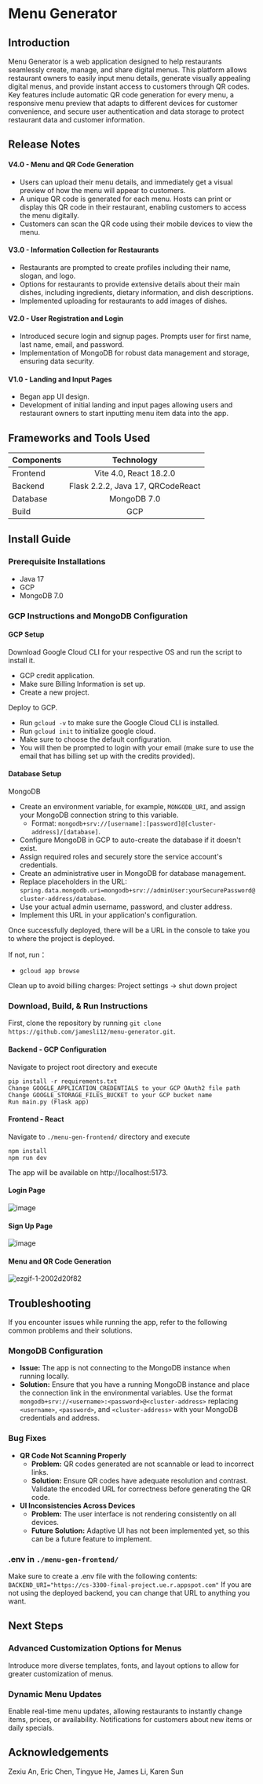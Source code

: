 # Menu Generator

## Introduction
Menu Generator is a web application designed to help restaurants seamlessly create, manage, and share digital menus. This platform allows restaurant owners to easily input menu details, generate visually appealing digital menus, and provide instant access to customers through QR codes. Key features include automatic QR code generation for every menu, a responsive menu preview that adapts to different devices for customer convenience, and secure user authentication and data storage to protect restaurant data and customer information.

## Release Notes
#### V4.0 - Menu and QR Code Generation
- Users can upload their menu details, and immediately get a visual preview of how the menu will appear to customers.
- A unique QR code is generated for each menu. Hosts can print or display this QR code in their restaurant, enabling customers to access the menu digitally.
- Customers can scan the QR code using their mobile devices to view the menu.
#### V3.0 - Information Collection for Restaurants
- Restaurants are prompted to create profiles including their name, slogan, and logo.
- Options for restaurants to provide extensive details about their main dishes, including ingredients, dietary information, and dish descriptions.
- Implemented uploading for restaurants to add images of dishes.
#### V2.0 - User Registration and Login
- Introduced secure login and signup pages. Prompts user for first name, last name, email, and password.
- Implementation of MongoDB for robust data management and storage, ensuring data security.
#### V1.0 - Landing and Input Pages
- Began app UI design.
- Development of initial landing and input pages allowing users and restaurant owners to start inputting menu item data into the app.

## Frameworks and Tools Used
| Components |            Technology             |
| :--------- | :-------------------------------: |
| Frontend   |      Vite 4.0, React 18.2.0       |
| Backend    | Flask 2.2.2, Java 17, QRCodeReact |
| Database   |            MongoDB 7.0            |
| Build      |                GCP                |

## Install Guide
### Prerequisite Installations
- Java 17
- GCP
- MongoDB 7.0

### GCP Instructions and MongoDB Configuration
#### GCP Setup
Download Google Cloud CLI for your respective OS and run the script to install it.
- GCP credit application.
- Make sure Billing Information is set up.
- Create a new project.

Deploy to GCP.
- Run `gcloud -v` to make sure the Google Cloud CLI is installed.
- Run `gcloud init` to initialize google cloud.
- Make sure to choose the default configuration.
- You will then be prompted to login with your email (make sure to use the email that has billing set up with the credits provided).

#### Database Setup
MongoDB
- Create an environment variable, for example, `MONGODB_URI`, and assign your MongoDB connection string to this variable.
  - Format: `mongodb+srv://[username]:[password]@[cluster-address]/[database]`.
- Configure MongoDB in GCP to auto-create the database if it doesn't exist.
- Assign required roles and securely store the service account's credentials.
- Create an administrative user in MongoDB for database management.
- Replace placeholders in the URL: `spring.data.mongodb.uri=mongodb+srv://adminUser:yourSecurePassword@cluster-address/database`.
- Use your actual admin username, password, and cluster address.
- Implement this URL in your application's configuration.

Once successfully deployed, there will be a URL in the console to take you to where the project is deployed.

If not, run：

- `gcloud app browse`

Clean up to avoid billing charges: Project settings -> shut down project

### Download, Build, & Run Instructions
First, clone the repository by running `git clone https://github.com/jamesli12/menu-generator.git`.

#### Backend - GCP Configuration

Navigate to project root directory and execute

```
pip install -r requirements.txt
Change GOOGLE_APPLICATION_CREDENTIALS to your GCP OAuth2 file path
Change GOOGLE_STORAGE_FILES_BUCKET to your GCP bucket name
Run main.py (Flask app)
```

#### Frontend - React

Navigate to `./menu-gen-frontend/` directory and execute

```
npm install
npm run dev
```

The app will be available on http://localhost:5173.

#### Login Page
![image](https://github.com/jamesli12/menu-generator/assets/91359766/f3e4ee67-438c-4d7e-9068-e9e126d60e34)

#### Sign Up Page
![image](https://github.com/jamesli12/menu-generator/assets/91359766/bde43fa0-7a98-49d5-98a6-5c8e1d3577ab)

#### Menu and QR Code Generation
![ezgif-1-2002d20f82](https://github.com/jamesli12/menu-generator/assets/112535058/8a62bb4a-5383-4296-be3b-8c62146588e8)

## Troubleshooting <a name="troubleshooting"></a>
If you encounter issues while running the app, refer to the following common problems and their solutions.

### MongoDB Configuration
- **Issue:** The app is not connecting to the MongoDB instance when running locally.
- **Solution:** Ensure that you have a running MongoDB instance and place the connection link in the environmental variables. Use the format `mongodb+srv://<username>:<password>@<cluster-address>` replacing `<username>`, `<password>`, and `<cluster-address>` with your MongoDB credentials and address.

### Bug Fixes
- **QR Code Not Scanning Properly**
  - **Problem:** QR codes generated are not scannable or lead to incorrect links.
  - **Solution:** Ensure QR codes have adequate resolution and contrast. Validate the encoded URL for correctness before generating the QR code.
- **UI Inconsistencies Across Devices**
  - **Problem:** The user interface is not rendering consistently on all devices.
  - **Future Solution:** Adaptive UI has not been implemented yet, so this can be a future feature to implement.

### .env in `./menu-gen-frontend/`
Make sure to create a .env file with the following contents:
`BACKEND_URI="https://cs-3300-final-project.ue.r.appspot.com"`
If you are not using the deployed backend, you can change that URL to anything you want.

## Next Steps
### Advanced Customization Options for Menus
Introduce more diverse templates, fonts, and layout options to allow for greater customization of menus.

### Dynamic Menu Updates
Enable real-time menu updates, allowing restaurants to instantly change items, prices, or availability. Notifications for customers about new items or daily specials.

## Acknowledgements
Zexiu An, Eric Chen, Tingyue He, James Li, Karen Sun
